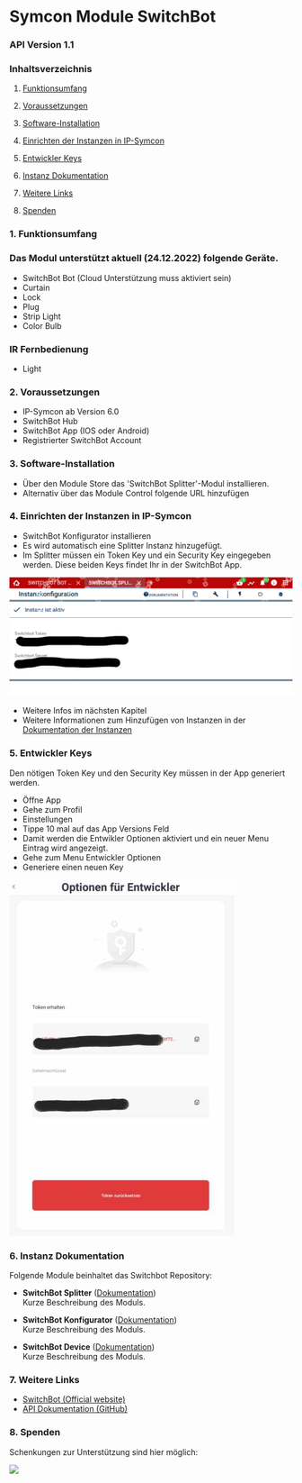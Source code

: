 # Symcon Module SwitchBot
### API Version 1.1

### Inhaltsverzeichnis

1. [Funktionsumfang](#1-funktionsumfang)
2. [Voraussetzungen](#2-voraussetzungen)
3. [Software-Installation](#3-software-installation)
4. [Einrichten der Instanzen in IP-Symcon](#4-einrichten-der-instanzen-in-ip-symcon)
5. [Entwickler Keys](#5-entwickler-keys)
6. [Instanz Dokumentation](#6-instanz-dokumentation)
7. [Weitere Links](#7-weitere-links)

8. [Spenden](#8-spenden)

### 1. Funktionsumfang


### Das Modul unterstützt aktuell (24.12.2022) folgende Geräte.
* SwitchBot Bot (Cloud Unterstützung muss aktiviert sein)
* Curtain
* Lock
* Plug
* Strip Light
* Color Bulb

### IR Fernbedienung 
* Light

### 2. Voraussetzungen

* IP-Symcon ab Version 6.0
* SwitchBot Hub
* SwitchBot App (IOS oder Android) 
* Registrierter SwitchBot Account


### 3. Software-Installation

* Über den Module Store das 'SwitchBot Splitter'-Modul installieren.
* Alternativ über das Module Control folgende URL hinzufügen

### 4. Einrichten der Instanzen in IP-Symcon

* SwitchBot Konfigurator installieren
* Es wird automatisch eine Splitter Instanz hinzugefügt.
* Im Splitter müssen  ein Token Key und ein Security Key eingegeben werden. Diese beiden Keys findet Ihr in der SwitchBot App. 

![Splitter](libs/SwitchBot2.png)

* Weitere Infos im nächsten Kapitel
* Weitere Informationen zum Hinzufügen von Instanzen in der [Dokumentation der Instanzen](https://www.symcon.de/service/dokumentation/konzepte/instanzen/#Instanz_hinzufügen)

### 5. Entwickler Keys

Den nötigen Token Key und den Security Key müssen in der App generiert werden.
* Öffne App
* Gehe zum Profil
* Einstellungen
* Tippe 10 mal auf das App Versions Feld
* Damit werden die Entwikler Optionen aktiviert und ein neuer Menu Eintrag wird angezeigt.
* Gehe zum Menu Entwickler Optionen
* Generiere einen neuen Key

![Keys](libs/SwitchBot1.jpg)


### 6. Instanz Dokumentation

Folgende Module beinhaltet das Switchbot Repository:

- __SwitchBot Splitter__ ([Dokumentation](SwitchBot%20Splitter))  
	Kurze Beschreibung des Moduls.

- __SwitchBot Konfigurator__ ([Dokumentation](SwitchBot%20Konfigurator))  
	Kurze Beschreibung des Moduls.

- __SwitchBot Device__ ([Dokumentation](SwitchBot%20Device))  
	Kurze Beschreibung des Moduls.

### 7. Weitere Links

* [SwitchBot (Official website)](https://www.switch-bot.com/)
* [API Dokumentation (GitHub)](https://github.com/OpenWonderLabs/SwitchBotAPI)

### 8. Spenden

Schenkungen zur Unterstützung sind hier möglich:

<a href="https://www.paypal.com/cgi-bin/webscr?cmd=_s-xclick&hosted_button_id=6CSLZLEKKGT8Q" target="_blank"><img src="https://www.paypalobjects.com/de_DE/DE/i/btn/btn_donate_LG.gif" border="0" /></a>
